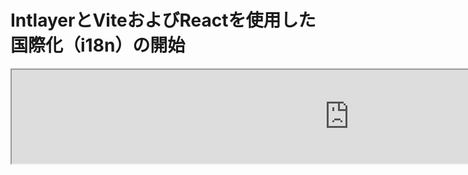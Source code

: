 # IntlayerとViteおよびReactを使用した国際化（i18n）の開始

<iframe title="Vite + React: Build a Multilingual App from Scratch using Intlayer" class="m-auto aspect-[16/9] w-full overflow-hidden rounded-lg border-0" allow="autoplay; gyroscope;" loading="lazy" width="1080" height="auto" src="https://www.youtube.com/embed/dS9L7uJeak4?autoplay=0&amp;origin=http://intlayer.org&amp;controls=0&amp;rel=1"/>

## Intlayerとは？

**Intlayer**は、モダンなウェブアプリケーションでの多言語対応を簡素化するために設計された革新的なオープンソースの国際化（i18n）ライブラリです。

Intlayerを使用すると、以下のことが可能です：

- **コンポーネントレベルで宣言的な辞書を使用して翻訳を簡単に管理**。
- **メタデータ、ルート、およびコンテンツを動的にローカライズ**。
- **TypeScriptサポートを確保**し、自動生成された型で補完機能とエラー検出を向上。
- **高度な機能を活用**、例えば動的なロケール検出と切り替え。

---

## ViteとReactアプリケーションでIntlayerをセットアップするためのステップバイステップガイド

### ステップ1: 依存関係のインストール

npmを使用して必要なパッケージをインストールします：

```bash packageManager="npm"
npm install intlayer react-intlayer vite-intlayer
```

```bash packageManager="pnpm"
pnpm add intlayer react-intlayer vite-intlayer
```

```bash packageManager="yarn"
yarn add intlayer react-intlayer vite-intlayer
```

- **intlayer**

  設定管理、翻訳、[コンテンツ宣言](https://github.com/aymericzip/intlayer/blob/main/docs/ja/dictionary/get_started.md)、トランスパイル、および[CLIコマンド](https://github.com/aymericzip/intlayer/blob/main/docs/ja/intlayer_cli.md)を提供するコアパッケージ。

- **react-intlayer**
  IntlayerをReactアプリケーションと統合するためのパッケージ。Reactの国際化のためのコンテキストプロバイダーとフックを提供します。

- **vite-intlayer**
  [Viteバンドラー](https://vite.dev/guide/why.html#why-bundle-for-production)とIntlayerを統合するためのViteプラグインを含み、ユーザーの優先ロケールを検出し、クッキーを管理し、URLリダイレクションを処理するミドルウェアを提供します。

### ステップ2: プロジェクトの設定

アプリケーションの言語を設定するための設定ファイルを作成します：

```typescript fileName="intlayer.config.ts" codeFormat="typescript"
import { Locales, type IntlayerConfig } from "intlayer";

const config: IntlayerConfig = {
  internationalization: {
    locales: [
      Locales.ENGLISH,
      Locales.FRENCH,
      Locales.SPANISH,
      // 他のロケール
    ],
    defaultLocale: Locales.ENGLISH,
  },
};

export default config;
```

```javascript fileName="intlayer.config.mjs" codeFormat="esm"
import { Locales } from "intlayer";

/** @type {import('intlayer').IntlayerConfig} */
const config = {
  internationalization: {
    locales: [
      Locales.ENGLISH,
      Locales.FRENCH,
      Locales.SPANISH,
      // 他のロケール
    ],
    defaultLocale: Locales.ENGLISH,
  },
};

export default config;
```

```javascript fileName="intlayer.config.cjs" codeFormat="commonjs"
const { Locales } = require("intlayer");

/** @type {import('intlayer').IntlayerConfig} */
const config = {
  internationalization: {
    locales: [
      Locales.ENGLISH,
      Locales.FRENCH,
      Locales.SPANISH,
      // 他のロケール
    ],
    defaultLocale: Locales.ENGLISH,
  },
};

module.exports = config;
```

> この設定ファイルを通じて、ローカライズされたURL、ミドルウェアリダイレクション、クッキー名、コンテンツ宣言の場所と拡張子、コンソールでのIntlayerログの無効化などを設定できます。利用可能なパラメータの完全なリストについては、[設定ドキュメント](https://github.com/aymericzip/intlayer/blob/main/docs/ja/configuration.md)を参照してください。

### ステップ3: Vite設定へのIntlayerの統合

設定にintlayerプラグインを追加します。

```typescript fileName="vite.config.ts" codeFormat="typescript"
import { defineConfig } from "vite";
import react from "@vitejs/plugin-react-swc";
import { intlayerPlugin } from "vite-intlayer";

// https://vitejs.dev/config/
export default defineConfig({
  plugins: [react(), intlayerPlugin()],
});
```

```javascript fileName="vite.config.mjs" codeFormat="esm"
import { defineConfig } from "vite";
import react from "@vitejs/plugin-react-swc";
import { intlayerPlugin } from "vite-intlayer";

// https://vitejs.dev/config/
export default defineConfig({
  plugins: [react(), intlayerPlugin()],
});
```

```javascript fileName="vite.config.cjs" codeFormat="commonjs"
const { defineConfig } = require("vite");
const react = require("@vitejs/plugin-react-swc");
const { intlayerPlugin } = require("vite-intlayer");

// https://vitejs.dev/config/
module.exports = defineConfig({
  plugins: [react(), intlayerPlugin()],
});
```

> `intlayerPlugin()` Viteプラグインは、IntlayerをViteと統合するために使用されます。コンテンツ宣言ファイルのビルドを確実にし、開発モードでそれらを監視します。また、Viteアプリケーション内でIntlayer環境変数を定義し、パフォーマンスを最適化するためのエイリアスを提供します。

### ステップ4: コンテンツの宣言

翻訳を保存するためのコンテンツ宣言を作成および管理します：

```tsx fileName="src/app.content.tsx" contentDeclarationFormat="typescript"
import { t, type Dictionary } from "intlayer";
import type { ReactNode } from "react";

const appContent = {
  key: "app",
  content: {
    viteLogo: t({
      ja: "Viteロゴ",
      en: "Vite logo",
      fr: "Logo Vite",
      es: "Logo Vite",
    }),
    reactLogo: t({
      ja: "Reactロゴ",
      en: "React logo",
      fr: "Logo React",
      es: "Logo React",
    }),

    title: "Vite + React",

    count: t({
      ja: "カウントは ",
      en: "count is ",
      fr: "le compte est ",
      es: "el recuento es ",
    }),

    edit: t<ReactNode>({
      ja: (
        <>
          <code>src/App.tsx</code>を編集して保存し、HMRをテストしてください
        </>
      ),
      en: (
        <>
          Edit <code>src/App.tsx</code> and save to test HMR
        </>
      ),
      fr: (
        <>
          Éditez <code>src/App.tsx</code> et enregistrez pour tester HMR
        </>
      ),
      es: (
        <>
          Edita <code>src/App.tsx</code> y guarda para probar HMR
        </>
      ),
    }),

    readTheDocs: t({
      ja: "ViteとReactのロゴをクリックして詳細を確認してください",
      en: "Click on the Vite and React logos to learn more",
      fr: "Cliquez sur les logos Vite et React pour en savoir plus",
      es: "Haga clic en los logotipos de Vite y React para obtener más información",
    }),
  },
} satisfies Dictionary;

export default appContent;
```

```javascript fileName="src/app.content.mjs" contentDeclarationFormat="esm"
import { t } from "intlayer";

/** @type {import('intlayer').Dictionary} */
const appContent = {
  key: "app",
  content: {
    viteLogo: t({
      ja: "Viteロゴ",
      en: "Vite logo",
      fr: "Logo Vite",
      es: "Logo Vite",
    }),
    reactLogo: t({
      ja: "Reactロゴ",
      en: "React logo",
      fr: "Logo React",
      es: "Logo React",
    }),

    title: "Vite + React",

    count: t({
      ja: "カウントは ",
      en: "count is ",
      fr: "le compte est ",
      es: "el recuento es ",
    }),

    edit:
      t <
      ReactNode >
      {
        // Reactノードをコンテンツで使用する場合はReactをインポートすることを忘れないでください
        ja: (
          <>
            <code>src/App.tsx</code>を編集して保存し、HMRをテストしてください
          </>
        ),
        en: (
          <>
            Edit <code>src/App.tsx</code> and save to test HMR
          </>
        ),
        fr: (
          <>
            Éditez <code>src/App.tsx</code> et enregistrez pour tester HMR
          </>
        ),
        es: (
          <>
            Edita <code>src/App.tsx</code> y guarda para probar HMR
          </>
        ),
      },

    readTheDocs: t({
      ja: "ViteとReactのロゴをクリックして詳細を確認してください",
      en: "Click on the Vite and React logos to learn more",
      fr: "Cliquez sur les logos Vite et React pour en savoir plus",
      es: "Haga clic en los logotipos de Vite y React para obtener más información",
    }),
  },
};

export default appContent;
```

```javascript fileName="src/app.content.cjs" contentDeclarationFormat="commonjs"
const { t } = require("intlayer");

/** @type {import('intlayer').Dictionary} */
const appContent = {
  key: "app",
  content: {
    viteLogo: t({
      ja: "Viteロゴ",
      en: "Vite logo",
      fr: "Logo Vite",
      es: "Logo Vite",
    }),
    reactLogo: t({
      ja: "Reactロゴ",
      en: "React logo",
      fr: "Logo React",
      es: "Logo React",
    }),

    title: "Vite + React",

    count: t({
      ja: "カウントは ",
      en: "count is ",
      fr: "le compte est ",
---

{
  "$schema": "https://intlayer.org/schema.json",
  "key": "app",
  "content": {
    "viteLogo": {
      "nodeType": "translation",
      "translation": {
        "en": "Vite logo",
        "fr": "Logo Vite",
        "es": "Logo Vite",
        "ja": "Vite ロゴ"
      }
    },
    "reactLogo": {
      "nodeType": "translation",
      "translation": {
        "en": "React logo",
        "fr": "Logo React",
        "es": "Logo React",
        "ja": "React ロゴ"
      }
    },
    "title": {
      "nodeType": "translation",
      "translation": {
        "en": "Vite + React",
        "fr": "Vite + React",
        "es": "Vite + React",
        "ja": "Vite + React"
      }
    },
    "count": {
      "nodeType": "translation",
      "translation": {
        "en": "count is ",
        "fr": "le compte est ",
        "es": "el recuento es ",
        "ja": "カウントは "
      }
    },
    "edit": {
      "nodeType": "translation",
      "translation": {
        "en": "Edit src/App.tsx and save to test HMR",
        "fr": "Éditez src/App.tsx et enregistrez pour tester HMR",
        "es": "Edita src/App.tsx y guarda para probar HMR",
        "ja": "src/App.tsx を編集して保存し、HMR をテストしてください"
      }
    },
    "readTheDocs": {
      "nodeType": "translation",
      "translation": {
        "en": "Click on the Vite and React logos to learn more",
        "fr": "Cliquez sur les logos Vite et React pour en savoir plus",
        "es": "Haga clic en los logotipos de Vite y React para obtener más información",
        "ja": "Vite と React のロゴをクリックして詳細を確認してください"
      }
    }
  }
}
```

> コンテンツ宣言は、`contentDir` ディレクトリ（デフォルトでは `./src`）に含まれている限り、アプリケーション内のどこにでも定義できます。また、コンテンツ宣言ファイルの拡張子（デフォルトでは `.content.{json,ts,tsx,js,jsx,mjs,mjx,cjs,cjx}`）に一致する必要があります。  
> 詳細については、[コンテンツ宣言のドキュメント](https://github.com/aymericzip/intlayer/blob/main/docs/ja/dictionary/get_started.md)を参照してください。  
> コンテンツファイルに TSX コードが含まれている場合は、`import React from "react";` をコンテンツファイルにインポートすることを検討してください。

### ステップ 5: コード内で Intlayer を利用する

アプリケーション全体でコンテンツ辞書にアクセスします:

```tsx {5,9} fileName="src/App.tsx" codeFormat="typescript"
import { useState, type FC } from "react";
import reactLogo from "./assets/react.svg";
import viteLogo from "/vite.svg";
import "./App.css";
import { IntlayerProvider, useIntlayer } from "react-intlayer";

const AppContent: FC = () => {
  const [count, setCount] = useState(0);
  const content = useIntlayer("app");

  return (
    <>
      <div>
        <a href="https://vitejs.dev" target="_blank">
          <img src={viteLogo} className="logo" alt={content.viteLogo.value} />
        </a>
        <a href="https://react.dev" target="_blank">
          <img
            src={reactLogo}
            className="logo react"
            alt={content.reactLogo.value}
          />
        </a>
      </div>
      <h1>{content.title}</h1>
      <div className="card">
        <button onClick={() => setCount((count) => count + 1)}>
          {content.count}
          {count}
        </button>
        <p>{content.edit}</p>
      </div>
      <p className="read-the-docs">{content.readTheDocs}</p>
    </>
  );
};

const App: FC = () => (
  <IntlayerProvider>
    <AppContent />
  </IntlayerProvider>
);

export default App;
```

```tsx {5,9} fileName="src/App.msx" codeFormat="esm"
import { useState } from "react";
import reactLogo from "./assets/react.svg";
import viteLogo from "/vite.svg";
import "./App.css";
import { IntlayerProvider, useIntlayer } from "react-intlayer";

const AppContent = () => {
  const [count, setCount] = useState(0);
  const content = useIntlayer("app");

  return (
    <>
      <div>
        <a href="https://vitejs.dev" target="_blank">
          <img src={viteLogo} className="logo" alt={content.viteLogo.value} />
        </a>
        <a href="https://react.dev" target="_blank">
          <img
            src={reactLogo}
            className="logo react"
            alt={content.reactLogo.value}
          />
        </a>
      </div>
      <h1>{content.title}</h1>
      <div className="card">
        <button onClick={() => setCount((count) => count + 1)}>
          {content.count}
          {count}
        </button>
        <p>{content.edit}</p>
      </div>
      <p className="read-the-docs">{content.readTheDocs}</p>
    </>
  );
};

const App = () => (
  <IntlayerProvider>
    <AppContent />
  </IntlayerProvider>
);

export default App;
```

```tsx {5,9} fileName="src/App.csx" codeFormat="commonjs"
const { useState } = require("react");
const reactLogo = require("./assets/react.svg");
const viteLogo = require("/vite.svg");
require("./App.css");
const { IntlayerProvider, useIntlayer } = require("react-intlayer");

const AppContent = () => {
  const [count, setCount] = useState(0);
  const content = useIntlayer("app");

  return (
    <>
      <div>
        <a href="https://vitejs.dev" target="_blank">
          <img src={viteLogo} className="logo" alt={content.viteLogo.value} />
        </a>
        <a href="https://react.dev" target="_blank">
          <img
            src={reactLogo}
            className="logo react"
            alt={content.reactLogo.value}
          />
        </a>
      </div>
      <h1>{content.title}</h1>
      <div className="card">
        <button onClick={() => setCount((count) => count + 1)}>
          {content.count}
          {count}
        </button>
        <p>{content.edit}</p>
      </div>
      <p className="read-the-docs">{content.readTheDocs}</p>
    </>
  );
};

const App = () => (
  <IntlayerProvider>
    <AppContent />
  </IntlayerProvider>
);

module.exports = App;
```

> `alt`、`title`、`href`、`aria-label` などの `string` 属性でコンテンツを使用する場合、関数の値を呼び出す必要があります。例えば:
>
> ```jsx
> <img src={content.image.src.value} alt={content.image.value} />
> ```

> `useIntlayer` フックの詳細については、[ドキュメント](https://github.com/aymericzip/intlayer/blob/main/docs/ja/packages/react-intlayer/useIntlayer.md)を参照してください。

### （オプション）ステップ 6: コンテンツの言語を変更する

コンテンツの言語を変更するには、`useLocale` フックが提供する `setLocale` 関数を使用します。この関数を使用すると、アプリケーションのロケールを設定し、それに応じてコンテンツを更新できます。

```tsx fileName="src/components/LocaleSwitcher.tsx" codeFormat="typescript"
import type { FC } from "react";
import { Locales } from "intlayer";
import { useLocale } from "react-intlayer";

const LocaleSwitcher: FC = () => {
  const { setLocale } = useLocale();

  return (
    <button onClick={() => setLocale(Locales.English)}>言語を英語に変更</button>
  );
};
```

```jsx fileName="src/components/LocaleSwitcher.msx" codeFormat="esm"
import { Locales } from "intlayer";
import { useLocale } from "react-intlayer";

const LocaleSwitcher = () => {
  const { setLocale } = useLocale();

  return (
    <button onClick={() => setLocale(Locales.English)}>言語を英語に変更</button>
  );
};
```

```jsx fileName="src/components/LocaleSwitcher.csx" codeFormat="commonjs"
const { Locales } = require("intlayer");

const { useLocale } = require("react-intlayer");

const LocaleSwitcher = () => {
  const { setLocale } = useLocale();

  return (
    <button onClick={() => setLocale(Locales.English)}>言語を英語に変更</button>
  );
};
```

> `useLocale`フックについて詳しくは、[ドキュメント](https://github.com/aymericzip/intlayer/blob/main/docs/ja/packages/react-intlayer/useLocale.md)を参照してください。

### (オプション) ステップ7: アプリケーションにローカライズされたルーティングを追加する

このステップの目的は、各言語に固有のルートを作成することです。これはSEOおよびSEOフレンドリーなURLに役立ちます。
例:

```plaintext
- https://example.com/about
- https://example.com/es/about
- https://example.com/fr/about
```

> デフォルトでは、デフォルトのロケールにはルートがプレフィックスされません。デフォルトのロケールにプレフィックスを付けたい場合は、設定で`middleware.prefixDefault`オプションを`true`に設定できます。詳細は[設定ドキュメント](https://github.com/aymericzip/intlayer/blob/main/docs/ja/configuration.md)を参照してください。

アプリケーションにローカライズされたルーティングを追加するには、アプリケーションのルートをラップし、ロケールベースのルーティングを処理する`LocaleRouter`コンポーネントを作成します。以下は[React Router](https://reactrouter.com/home)を使用した例です:

```tsx fileName="src/components/LocaleRouter.tsx"  codeFormat="typescript"
// 必要な依存関係と関数をインポート
import { type Locales, configuration, getPathWithoutLocale } from "intlayer"; // 'intlayer'からのユーティリティ関数と型
import type { FC, PropsWithChildren } from "react"; // 関数型コンポーネントとプロップのReact型
import { IntlayerProvider } from "react-intlayer"; // 国際化コンテキストのプロバイダー
import {
  BrowserRouter,
  Routes,
  Route,
  Navigate,
  useLocation,
} from "react-router-dom"; // ナビゲーションを管理するためのルーターコンポーネント

// Intlayerから設定を分解
const { internationalization, middleware } = configuration;
const { locales, defaultLocale } = internationalization;

/**
 * ローカリゼーションを処理し、適切なロケールコンテキストで子要素をラップするコンポーネント。
 * URLベースのロケール検出と検証を管理します。
 */
const AppLocalized: FC<PropsWithChildren<{ locale: Locales }>> = ({
  children,
  locale,
}) => {
  const { pathname, search } = useLocation(); // 現在のURLパスを取得

  // 現在のロケールを決定し、指定されていない場合はデフォルトにフォールバック
  const currentLocale = locale ?? defaultLocale;

  // ロケールプレフィックスをパスから削除してベースパスを構築
  const pathWithoutLocale = getPathWithoutLocale(
    pathname // 現在のURLパス
  );

  /**
   * middleware.prefixDefaultがtrueの場合、デフォルトのロケールは常にプレフィックスされるべきです。
   */
  if (middleware.prefixDefault) {
    // ロケールを検証
    if (!locale || !locales.includes(locale)) {
      // 更新されたパスでデフォルトのロケールにリダイレクト
      return (
        <Navigate
          to={`/${defaultLocale}/${pathWithoutLocale}${search}`}
          replace // 現在の履歴エントリを新しいものに置き換える
        />
      );
    }

    // 子要素をIntlayerProviderでラップし、現在のロケールを設定
    return (
      <IntlayerProvider locale={currentLocale}>{children}</IntlayerProvider>
    );
  } else {
    /**
     * middleware.prefixDefaultがfalseの場合、デフォルトのロケールはプレフィックスされません。
     * 現在のロケールが有効であり、デフォルトのロケールでないことを確認します。
     */
    if (
      currentLocale.toString() !== defaultLocale.toString() &&
      !locales
        .filter(
          (locale) => locale.toString() !== defaultLocale.toString() // デフォルトのロケールを除外
        )
        .includes(currentLocale) // 現在のロケールが有効なロケールリストに含まれているか確認
    ) {
      // ロケールプレフィックスなしのパスにリダイレクト
      return <Navigate to={`${pathWithoutLocale}${search}`} replace />;
    }

    // 子要素をIntlayerProviderでラップし、現在のロケールを設定
    return (
      <IntlayerProvider locale={currentLocale}>{children}</IntlayerProvider>
    );
  }
};

/**
 * ロケール固有のルートを設定するルーターコンポーネント。
 * React Routerを使用してナビゲーションを管理し、ローカライズされたコンポーネントをレンダリングします。
 */
export const LocaleRouter: FC<PropsWithChildren> = ({ children }) => (
  <BrowserRouter>
    <Routes>
      {locales
        .filter(
          (locale) => middleware.prefixDefault || locale !== defaultLocale
        )
        .map((locale) => (
          <Route
            // ロケールをキャプチャし（例: /en/, /fr/）、すべての後続パスにマッチするルートパターン
            path={`/${locale}/*`}
            key={locale}
            element={<AppLocalized locale={locale}>{children}</AppLocalized>} // 子要素をロケール管理でラップ
          />
        ))}

      {
        // デフォルトのロケールのプレフィックスが無効な場合、ルートパスで子要素を直接レンダリング
        !middleware.prefixDefault && (
          <Route
            path="*"
            element={
              <AppLocalized locale={defaultLocale}>{children}</AppLocalized>
            } // 子要素をロケール管理でラップ
          />
        )
      }
    </Routes>
  </BrowserRouter>
);
```

```jsx fileName="src/components/LocaleRouter.mjx" codeFormat="esm"
// 必要な依存関係と関数をインポート
import { configuration, getPathWithoutLocale } from "intlayer"; // 'intlayer'からのユーティリティ関数と型
import { IntlayerProvider } from "react-intlayer"; // 国際化コンテキストのプロバイダー
import {
  BrowserRouter,
  Routes,
  Route,
  Navigate,
  useLocation,
} from "react-router-dom"; // ナビゲーションを管理するためのルーターコンポーネント

// Intlayerから設定を分解
const { internationalization, middleware } = configuration;
const { locales, defaultLocale } = internationalization;

/**
 * ローカリゼーションを処理し、適切なロケールコンテキストで子要素をラップするコンポーネント。
 * URLベースのロケール検出と検証を管理します。
 */
const AppLocalized = ({ children, locale }) => {
  const { pathname, search } = useLocation(); // 現在のURLパスを取得

  // 現在のロケールを決定し、指定されていない場合はデフォルトにフォールバック
  const currentLocale = locale ?? defaultLocale;

  // ロケールプレフィックスをパスから削除してベースパスを構築
  const pathWithoutLocale = getPathWithoutLocale(
    pathname // 現在のURLパス
  );

  /**
   * middleware.prefixDefaultがtrueの場合、デフォルトのロケールは常にプレフィックスされるべきです。
   */
  if (middleware.prefixDefault) {
    // ロケールを検証
    if (!locale || !locales.includes(locale)) {
      // 更新されたパスでデフォルトのロケールにリダイレクト
      return (
        <Navigate
          to={`/${defaultLocale}/${pathWithoutLocale}${search}`}
          replace // 現在の履歴エントリを新しいものに置き換える
        />
      );
    }

    // 子要素をIntlayerProviderでラップし、現在のロケールを設定
    return (
      <IntlayerProvider locale={currentLocale}>{children}</IntlayerProvider>
    );
  } else {
    /**
     * middleware.prefixDefaultがfalseの場合、デフォルトのロケールはプレフィックスされません。
     * 現在のロケールが有効であり、デフォルトのロケールでないことを確認します。
     */
    if (
      currentLocale.toString() !== defaultLocale.toString() &&
      !locales
        .filter(
          (locale) => locale.toString() !== defaultLocale.toString() // デフォルトのロケールを除外
        )
        .includes(currentLocale) // 現在のロケールが有効なロケールリストに含まれているか確認
    ) {
      // ロケールプレフィックスなしのパスにリダイレクト
      return <Navigate to={`${pathWithoutLocale}${search}`} replace />;
    }

    // 子要素をIntlayerProviderでラップし、現在のロケールを設定
    return (
      <IntlayerProvider locale={currentLocale}>{children}</IntlayerProvider>
    );
  }
};

/**
 * React Routerを使用してナビゲーションを管理し、ローカライズされたコンポーネントをレンダリングします。
 */
export const LocaleRouter = ({ children }) => (
  <BrowserRouter>
    <Routes>
      {locales
        .filter(
          (locale) => middleware.prefixDefault || locale !== defaultLocale
        )
        .map((locale) => (
          <Route
            // ロケールをキャプチャするルートパターン（例: /en/, /fr/）とその後のすべてのパスを一致させる
            path={`/${locale}/*`}
            key={locale}
            element={<AppLocalized locale={locale}>{children}</AppLocalized>} // 子要素をロケール管理でラップ
          />
        ))}

      {
        // デフォルトロケールのプレフィックスが無効化されている場合、子要素をルートパスで直接レンダリング
        !middleware.prefixDefault && (
          <Route
            path="*"
            element={
              <AppLocalized locale={defaultLocale}>{children}</AppLocalized>
            } // 子要素をロケール管理でラップ
          />
        )
      }
    </Routes>
  </BrowserRouter>
);
```

```jsx fileName="src/components/LocaleRouter.cjx" codeFormat="commonjs"
// 必要な依存関係と関数をインポート
const { configuration, getPathWithoutLocale } = require("intlayer"); // 'intlayer'からのユーティリティ関数と型
const { IntlayerProvider, useLocale } = require("react-intlayer"); // 国際化コンテキストのプロバイダー
const {
  BrowserRouter,
  Routes,
  Route,
  Navigate,
  useLocation,
} = require("react-router-dom"); // ナビゲーションを管理するためのルーターコンポーネント

// Intlayerからの設定を分解
const { internationalization, middleware } = configuration;
const { locales, defaultLocale } = internationalization;

/**
 * ローカリゼーションを処理し、適切なロケールコンテキストで子要素をラップするコンポーネント。
 * URLベースのロケール検出と検証を管理します。
 */
const AppLocalized = ({ children, locale }) => {
  const { pathname, search } = useLocation(); // 現在のURLパスを取得

  // 現在のロケールを決定し、指定されていない場合はデフォルトにフォールバック
  const currentLocale = locale ?? defaultLocale;

  // パスからロケールプレフィックスを削除してベースパスを構築
  const pathWithoutLocale = getPathWithoutLocale(
    pathname // 現在のURLパス
  );

  /**
   * middleware.prefixDefaultがtrueの場合、デフォルトロケールは常にプレフィックスされるべきです。
   */
  if (middleware.prefixDefault) {
    // ロケールを検証
    if (!locale || !locales.includes(locale)) {
      // 更新されたパスでデフォルトロケールにリダイレクト
      return (
        <Navigate
          to={`/${defaultLocale}/${pathWithoutLocale}${search}`}
          replace // 現在の履歴エントリを新しいものに置き換え
        />
      );
    }

    // 子要素をIntlayerProviderでラップし、現在のロケールを設定
    return (
      <IntlayerProvider locale={currentLocale}>{children}</IntlayerProvider>
    );
  } else {
    /**
     * middleware.prefixDefaultがfalseの場合、デフォルトロケールはプレフィックスされません。
     * 現在のロケールが有効であり、デフォルトロケールでないことを確認します。
     */
    if (
      currentLocale.toString() !== defaultLocale.toString() &&
      !locales
        .filter(
          (locale) => locale.toString() !== defaultLocale.toString() // デフォルトロケールを除外
        )
        .includes(currentLocale) // 現在のロケールが有効なロケールリストに含まれているか確認
    ) {
      // ロケールプレフィックスなしのパスにリダイレクト
      return <Navigate to={`${pathWithoutLocale}${search}`} replace />;
    }

    // 子要素をIntlayerProviderでラップし、現在のロケールを設定
    return (
      <IntlayerProvider locale={currentLocale}>{children}</IntlayerProvider>
    );
  }
};

/**
 * ロケール固有のルートを設定するルーターコンポーネント。
 * React Routerを使用してナビゲーションを管理し、ローカライズされたコンポーネントをレンダリングします。
 */
const LocaleRouter = ({ children }) => (
  <BrowserRouter>
    <Routes>
      {locales
        .filter(
          (locale) => middleware.prefixDefault || locale !== defaultLocale
        )
        .map((locale) => (
          <Route
            // ロケールをキャプチャするルートパターン（例: /en/, /fr/）とその後のすべてのパスを一致させる
            path={`/${locale}/*`}
            key={locale}
            element={<AppLocalized locale={locale}>{children}</AppLocalized>} // 子要素をロケール管理でラップ
          />
        ))}

      {
        // デフォルトロケールのプレフィックスが無効化されている場合、子要素をルートパスで直接レンダリング
        !middleware.prefixDefault && (
          <Route
            path="*"
            element={
              <AppLocalized locale={defaultLocale}>{children}</AppLocalized>
            } // 子要素をロケール管理でラップ
          />
        )
      }
    </Routes>
  </BrowserRouter>
);
```

次に、アプリケーションで`LocaleRouter`コンポーネントを使用できます:

```tsx fileName="src/App.tsx" codeFormat="typescript"
import { LocaleRouter } from "./components/LocaleRouter";
import type { FC } from "react";

// ... AppContentコンポーネント

const App: FC = () => (
  <LocaleRouter>
    <AppContent />
  </LocaleRouter>
);
```

```jsx fileName="src/App.mjx" codeFormat="esm"
import { LocaleRouter } from "./components/LocaleRouter";

// ... AppContentコンポーネント

const App = () => (
  <LocaleRouter>
    <AppContent />
  </LocaleRouter>
);
```

```jsx fileName="src/App.cjx" codeFormat="commonjs"
const { LocaleRouter } = require("./components/LocaleRouter");

// ... AppContentコンポーネント

const App = () => (
  <LocaleRouter>
    <AppContent />
  </LocaleRouter>
);
```

並行して、`intLayerMiddlewarePlugin`を使用してアプリケーションにサーバーサイドルーティングを追加することもできます。このプラグインは、URLに基づいて現在のロケールを自動的に検出し、適切なロケールクッキーを設定します。ロケールが指定されていない場合、プラグインはユーザーのブラウザ言語設定に基づいて最適なロケールを決定します。ロケールが検出されない場合、デフォルトロケールにリダイレクトします。

```typescript {3,7} fileName="vite.config.ts" codeFormat="typescript"
import { defineConfig } from "vite";
import react from "@vitejs/plugin-react-swc";
import { intlayerPlugin, intLayerMiddlewarePlugin } from "vite-intlayer";

// https://vitejs.dev/config/
export default defineConfig({
  plugins: [react(), intlayerPlugin(), intLayerMiddlewarePlugin()],
});
```

```javascript {3,7} fileName="vite.config.mjs" codeFormat="esm"
import { defineConfig } from "vite";
import react from "@vitejs/plugin-react-swc";
import { intlayerPlugin, intLayerMiddlewarePlugin } from "vite-intlayer";

// https://vitejs.dev/config/
export default defineConfig({
  plugins: [react(), intlayerPlugin(), intLayerMiddlewarePlugin()],
});
```

```javascript {5,10} fileName="vite.config.cjs" codeFormat="commonjs"
const { defineConfig } = require("vite");
const react = require("@vitejs/plugin-react-swc");
const { intlayerPlugin, intLayerMiddlewarePlugin } = require("vite-intlayer");

// https://vitejs.dev/config/
module.exports = defineConfig({
  plugins: [react(), intlayerPlugin(), intLayerMiddlewarePlugin()],
});
```

### （オプション）ステップ8: ロケールが変更されたときにURLを変更する

ロケールが変更されたときにURLを変更するには、`useLocale`フックで提供される`onLocaleChange`プロップを使用できます。同時に、`react-router-dom`の`useLocation`および`useNavigate`フックを使用してURLパスを更新できます。

```tsx fileName="src/components/LocaleSwitcher.tsx" codeFormat="typescript"
import { useLocation, useNavigate } from "react-router-dom";
import {
  Locales,
  getHTMLTextDir,
  getLocaleName,
  getLocalizedUrl,
} from "intlayer";
import { useLocale } from "react-intlayer";
import { type FC } from "react";

const LocaleSwitcher: FC = () => {
  const { pathname, search } = useLocation(); // 現在のURLパスを取得。例: /fr/about?foo=bar
  const navigate = useNavigate();

  const { locale, availableLocales, setLocale } = useLocale({
    onLocaleChange: (locale) => {
      // 更新されたロケールでURLを構築
      // 例: /es/about?foo=bar
      const pathWithLocale = getLocalizedUrl(`${pathname}${search}`, locale);

      // URLパスを更新
      navigate(pathWithLocale);
    },
  });

  return (
    <div>
      <button popoverTarget="localePopover">{getLocaleName(locale)}</button>
      <div id="localePopover" popover="auto">
        {availableLocales.map((localeItem) => (
          <a
            href={getLocalizedUrl(location.pathname, localeItem)}
            hrefLang={localeItem}
            aria-current={locale === localeItem ? "page" : undefined}
            onClick={(e) => {
              e.preventDefault();
              setLocale(localeItem);
            }}
            key={localeItem}
          >
            <span>
              {/* ロケール - 例: FR */}
              {localeItem}
            </span>
            <span>
              {/* 自身のロケールでの言語名 - 例: Français */}
              {getLocaleName(localeItem, locale)}
            </span>
            <span dir={getHTMLTextDir(localeItem)} lang={localeItem}>
              {/* 現在のロケールでの言語名 - 例: Francés (現在のロケールがLocales.SPANISHの場合) */}
              {getLocaleName(localeItem)}
            </span>
            <span dir="ltr" lang={Locales.ENGLISH}>
              {/* 英語での言語名 - 例: French */}
              {getLocaleName(localeItem, Locales.ENGLISH)}
            </span>
          </a>
        ))}
      </div>
    </div>
  );
};
```

```tsx fileName="src/components/LocaleSwitcher.msx" codeFormat="esm"
import { useLocation, useNavigate } from "react-router-dom";
import {
  Locales,
  getHTMLTextDir,
  getLocaleName,
  getLocalizedUrl,
} from "intlayer";
import { useLocale } from "react-intlayer";

const LocaleSwitcher = () => {
  const { pathname, search } = useLocation(); // 現在のURLパスを取得。例: /fr/about?foo=bar
  const navigate = useNavigate();

  const { locale, availableLocales, setLocale } = useLocale({
    onLocaleChange: (locale) => {
      // 更新されたロケールでURLを構築
      // 例: /es/about?foo=bar
      const pathWithLocale = getLocalizedUrl(`${pathname}${search}`, locale);

      // URLパスを更新
      navigate(pathWithLocale);
    },
  });

  return (
    <div>
      <button popoverTarget="localePopover">{getLocaleName(locale)}</button>
      <div id="localePopover" popover="auto">
        {availableLocales.map((localeItem) => (
          <a
            href={getLocalizedUrl(location.pathname, localeItem)}
            hrefLang={localeItem}
            aria-current={locale === localeItem ? "page" : undefined}
            onClick={(e) => {
              e.preventDefault();
              setLocale(localeItem);
            }}
            key={localeItem}
          >
            <span>
              {/* ロケール - 例: FR */}
              {localeItem}
            </span>
            <span>
              {/* 自身のロケールでの言語名 - 例: Français */}
              {getLocaleName(localeItem, locale)}
            </span>
            <span dir={getHTMLTextDir(localeItem)} lang={localeItem}>
              {/* 現在のロケールでの言語名 - 例: Francés (現在のロケールがLocales.SPANISHの場合) */}
              {getLocaleName(localeItem)}
            </span>
            <span dir="ltr" lang={Locales.ENGLISH}>
              {/* 英語での言語名 - 例: French */}
              {getLocaleName(localeItem, Locales.ENGLISH)}
            </span>
          </a>
        ))}
      </div>
    </div>
  );
};
```

```tsx fileName="src/components/LocaleSwitcher.csx" codeFormat="commonjs"
const { useLocation, useNavigate } = require("react-router-dom");
const {
  Locales,
  getHTMLTextDir,
  getLocaleName,
  getLocalizedUrl,
} = require("intlayer");
const { useLocale } = require("react-intlayer");

const LocaleSwitcher = () => {
  const { pathname, search } = useLocation(); // 現在のURLパスを取得。例: /fr/about?foo=bar
  const navigate = useNavigate();

  const { locale, availableLocales, setLocale } = useLocale({
    onLocaleChange: (locale) => {
      // 更新されたロケールでURLを構築
      // 例: /es/about?foo=bar
      const pathWithLocale = getLocalizedUrl(`${pathname}${search}`, locale);

      // URLパスを更新
      navigate(pathWithLocale);
    },
  });

  return (
    <div>
      <button popoverTarget="localePopover">{getLocaleName(locale)}</button>
      <div id="localePopover" popover="auto">
        {availableLocales.map((localeItem) => (
          <a
            href={getLocalizedUrl(location.pathname, localeItem)}
            hrefLang={localeItem}
            aria-current={locale === localeItem ? "page" : undefined}
            onClick={(e) => {
              e.preventDefault();
              setLocale(localeItem);
            }}
            key={localeItem}
          >
            <span>
              {/* ロケール - 例: FR */}
              {localeItem}
            </span>
            <span>
              {/* 自身のロケールでの言語名 - 例: Français */}
              {getLocaleName(localeItem, locale)}
            </span>
            <span dir={getHTMLTextDir(localeItem)} lang={localeItem}>
              {/* 現在のロケールでの言語名 - 例: Francés (現在のロケールがLocales.SPANISHの場合) */}
              {getLocaleName(localeItem)}
            </span>
            <span dir="ltr" lang={Locales.ENGLISH}>
              {/* 英語での言語名 - 例: French */}
              {getLocaleName(localeItem, Locales.ENGLISH)}
            </span>
          </a>
        ))}
      </div>
    </div>
  );
};
```

> ドキュメント参照:
>
> - [`useLocale` フック](https://github.com/aymericzip/intlayer/blob/main/docs/ja/packages/react-intlayer/useLocale.md)
> - [`getLocaleName` フック](https://github.com/aymericzip/intlayer/blob/main/docs/ja/packages/intlayer/getLocaleName.md)
> - [`getLocalizedUrl` フック](https://github.com/aymericzip/intlayer/blob/main/docs/ja/packages/intlayer/getLocalizedUrl.md)
> - [`getHTMLTextDir` フック](https://github.com/aymericzip/intlayer/blob/main/docs/ja/packages/intlayer/getHTMLTextDir.md)
> - [`hrefLang` 属性](https://developers.google.com/search/docs/specialty/international/localized-versions?hl=fr)
> - [`lang` 属性](https://developer.mozilla.org/en-US/docs/Web/HTML/Global_attributes/lang)
> - [`dir` 属性](https://developer.mozilla.org/en-US/docs/Web/HTML/Global_attributes/dir)
> - [`aria-current` 属性](https://developer.mozilla.org/en-US/docs/Web/Accessibility/ARIA/Attributes/aria-current)

---

### (オプション) ステップ 9: HTMLの言語と方向属性を切り替える

アプリケーションが複数の言語をサポートしている場合、現在のロケールに合わせて `<html>` タグの `lang` および `dir` 属性を更新することが重要です。これにより以下が保証されます:

- **アクセシビリティ**: スクリーンリーダーや支援技術は正しい `lang` 属性に依存して、コンテンツを正確に発音・解釈します。
- **テキストレンダリング**: `dir` (方向) 属性は、テキストが適切な順序でレンダリングされることを保証します（例: 英語は左から右、アラビア語やヘブライ語は右から左）。これは可読性にとって重要です。
- **SEO**: 検索エンジンはページの言語を判断するために `lang` 属性を使用し、検索結果で適切なローカライズされたコンテンツを提供します。

ロケールが変更されるたびにこれらの属性を動的に更新することで、すべてのサポート言語で一貫性があり、アクセシブルなユーザー体験を提供できます。

#### フックの実装

カスタムフックを作成してHTML属性を管理します。このフックはロケールの変更を監視し、属性を適切に更新します:

```tsx fileName="src/hooks/useI18nHTMLAttributes.tsx" codeFormat="typescript"
import { useEffect } from "react";
import { useLocale } from "react-intlayer";
import { getHTMLTextDir } from "intlayer";

/**

import { useEffect } from "react";
import { useLocale } from "react-intlayer";
import { getHTMLTextDir } from "intlayer";

/**
 * 現在のロケールに基づいてHTML <html> 要素の `lang` と `dir` 属性を更新します。
 * - `lang`: ページの言語をブラウザや検索エンジンに通知します。
 * - `dir`: 正しい読み順を保証します（例: 英語の場合は 'ltr'、アラビア語の場合は 'rtl'）。
 *
 * この動的な更新は、適切なテキストレンダリング、アクセシビリティ、SEOにとって重要です。
 */
export const useI18nHTMLAttributes = () => {
  const { locale } = useLocale();

  useEffect(() => {
    // 言語属性を現在のロケールに更新します。
    document.documentElement.lang = locale;

    // 現在のロケールに基づいてテキストの方向を設定します。
    document.documentElement.dir = getHTMLTextDir(locale);
  }, [locale]);
};
```

```jsx fileName="src/hooks/useI18nHTMLAttributes.csx" codeFormat="commonjs"
const { useEffect } = require("react");
const { useLocale } = require("react-intlayer");
const { getHTMLTextDir } = require("intlayer");

/**
 * 現在のロケールに基づいてHTML <html> 要素の `lang` と `dir` 属性を更新します。
 * - `lang`: ページの言語をブラウザや検索エンジンに通知します。
 * - `dir`: 正しい読み順を保証します（例: 英語の場合は 'ltr'、アラビア語の場合は 'rtl'）。
 *
 * この動的な更新は、適切なテキストレンダリング、アクセシビリティ、SEOにとって重要です。
 */
const useI18nHTMLAttributes = () => {
  const { locale } = useLocale();

  useEffect(() => {
    // 言語属性を現在のロケールに更新します。
    document.documentElement.lang = locale;

    // 現在のロケールに基づいてテキストの方向を設定します。
    document.documentElement.dir = getHTMLTextDir(locale);
  }, [locale]);
};

module.exports = { useI18nHTMLAttributes };
```

#### アプリケーションでフックを使用する

ロケールが変更されるたびにHTML属性が更新されるように、メインコンポーネントにフックを統合します。

```tsx fileName="src/App.tsx" codeFormat="typescript"
import type { FC } from "react";
import { IntlayerProvider, useIntlayer } from "react-intlayer";
import { useI18nHTMLAttributes } from "./hooks/useI18nHTMLAttributes";
import "./App.css";

const AppContent: FC = () => {
  // フックを適用して、ロケールに基づいて <html> タグの lang と dir 属性を更新します。
  useI18nHTMLAttributes();

  // ... 残りのコンポーネント
};

const App: FC = () => (
  <IntlayerProvider>
    <AppContent />
  </IntlayerProvider>
);

export default App;
```

```jsx fileName="src/App.msx" codeFormat="esm"
import { IntlayerProvider, useIntlayer } from "react-intlayer";
import { useI18nHTMLAttributes } from "./hooks/useI18nHTMLAttributes";
import "./App.css";

const AppContent = () => {
  // フックを適用して、ロケールに基づいて <html> タグの lang と dir 属性を更新します。
  useI18nHTMLAttributes();

  // ... 残りのコンポーネント
};

const App = () => (
  <IntlayerProvider>
    <AppContent />
  </IntlayerProvider>
);

export default App;
```

```jsx fileName="src/App.csx" codeFormat="commonjs"
const { FC } = require("react");
const { IntlayerProvider, useIntlayer } = require("react-intlayer");
const { useI18nHTMLAttributes } = require("./hooks/useI18nHTMLAttributes");
require("./App.css");

const AppContent = () => {
  // フックを適用して、ロケールに基づいて <html> タグの lang と dir 属性を更新します。
  useI18nHTMLAttributes();

  // ... 残りのコンポーネント
};

const App = () => (
  <IntlayerProvider>
    <AppContent />
  </IntlayerProvider>
);

module.exports = App;
```

これらの変更を適用することで、アプリケーションは以下を実現します：

- 現在のロケールを正確に反映する **言語** (`lang`) 属性を保証し、SEOやブラウザの動作に重要な役割を果たします。
- ロケールに応じて **テキストの方向** (`dir`) を調整し、異なる読み順を持つ言語の可読性と使いやすさを向上させます。
- **アクセシビリティ** を向上させ、支援技術がこれらの属性に依存して最適に機能するようにします。

### （オプション）ステップ10: ローカライズされたリンクコンポーネントの作成

アプリケーションのナビゲーションが現在のロケールを尊重するようにするために、カスタム `Link` コンポーネントを作成できます。このコンポーネントは内部URLに自動的に現在の言語をプレフィックスとして付加します。例えば、フランス語を話すユーザーが「About」ページへのリンクをクリックすると、`/about` の代わりに `/fr/about` にリダイレクトされます。

この動作は以下の理由で有用です：

- **SEOとユーザーエクスペリエンス**: ローカライズされたURLは、検索エンジンが言語別のページを正確にインデックス化し、ユーザーに好みの言語でコンテンツを提供するのに役立ちます。
- **一貫性**: アプリケーション全体でローカライズされたリンクを使用することで、ナビゲーションが現在のロケール内に留まり、予期しない言語切り替えを防ぎます。
- **保守性**: URLのローカライズロジックを単一のコンポーネントに集中させることで、コードベースの管理が簡単になり、アプリケーションの成長に伴う拡張が容易になります。

以下は、TypeScriptで実装されたローカライズされた `Link` コンポーネントです：

```tsx fileName="src/components/Link.tsx" codeFormat="typescript"
import { getLocalizedUrl } from "intlayer";
import {
  forwardRef,
  type DetailedHTMLProps,
  type AnchorHTMLAttributes,
} from "react";
import { useLocale } from "react-intlayer";

export interface LinkProps
  extends DetailedHTMLProps<
    AnchorHTMLAttributes<HTMLAnchorElement>,
    HTMLAnchorElement
  > {}

/**
 * 指定されたURLが外部リンクかどうかを確認するユーティリティ関数。
 * URLが http:// または https:// で始まる場合、外部リンクと見なされます。
 */
export const checkIsExternalLink = (href?: string): boolean =>
  /^https?:\/\//.test(href ?? "");

/**
 * 現在のロケールに基づいて href 属性を適応させるカスタム Link コンポーネント。
 * 内部リンクの場合、`getLocalizedUrl` を使用してURLにロケールをプレフィックスとして付加します（例: /fr/about）。
 * これにより、ナビゲーションが同じロケールコンテキスト内に留まることを保証します。
 */
export const Link = forwardRef<HTMLAnchorElement, LinkProps>(
  ({ href, children, ...props }, ref) => {
    const { locale } = useLocale();
    const isExternalLink = checkIsExternalLink(href);

    // リンクが内部リンクで有効な href が提供されている場合、ローカライズされたURLを取得します。
    const hrefI18n =
      href && !isExternalLink ? getLocalizedUrl(href, locale) : href;

    return (
      <a href={hrefI18n} ref={ref} {...props}>
        {children}
      </a>
    );
  }
);

Link.displayName = "Link";
```

```jsx fileName="src/components/Link.mjx" codeFormat="esm"
import { getLocalizedUrl } from "intlayer";
import { useLocale } from "react-intlayer";
import { forwardRef } from "react";

/**
 * 指定されたURLが外部リンクかどうかを確認するユーティリティ関数。
 * URLが http:// または https:// で始まる場合、外部リンクと見なされます。
 */
export const checkIsExternalLink = (href?: string): boolean =>
  /^https?:\/\//.test(href ?? "");

/**
 * 現在のロケールに基づいて href 属性を適応させるカスタム Link コンポーネント。
 * 内部リンクの場合、`getLocalizedUrl` を使用してURLにロケールをプレフィックスとして付加します（例: /fr/about）。
 * これにより、ナビゲーションが同じロケールコンテキスト内に留まることを保証します。
 */
export const Link = forwardRef(({ href, children, ...props }, ref) => {

const { locale } = useLocale();
  const isExternalLink = checkIsExternalLink(href);

  // リンクが内部リンクで有効な href が提供されている場合、ローカライズされた URL を取得します。
  const hrefI18n =
    href && !isExternalLink ? getLocalizedUrl(href, locale) : href;

  return (
    <a href={hrefI18n} ref={ref} {...props}>
      {children}
    </a>
  );
});

Link.displayName = "Link";
```

```jsx fileName="src/components/Link.csx" codeFormat="commonjs"
const { getLocalizedUrl } = require("intlayer");
const { useLocale } = require("react-intlayer");
const { forwardRef } = require("react");

/**
 * 指定された URL が外部リンクかどうかを確認するユーティリティ関数。
 * URL が http:// または https:// で始まる場合、それは外部リンクと見なされます。
 */
const checkIsExternalLink = (href) => /^https?:\/\//.test(href ?? "");

/**
 * 現在のロケールに基づいて href 属性を適応させるカスタム Link コンポーネント。
 * 内部リンクの場合、`getLocalizedUrl` を使用して URL にロケールをプレフィックスします (例: /ja/about)。
 * これにより、ナビゲーションが同じロケールコンテキスト内に留まることが保証されます。
 */
const Link = forwardRef(({ href, children, ...props }, ref) => {
  const { locale } = useLocale();
  const isExternalLink = checkIsExternalLink(href);

  // リンクが内部リンクで有効な href が提供されている場合、ローカライズされた URL を取得します。
  const localizedHref = isExternalLink ? href : getLocalizedUrl(href, locale);

  return (
    <a
      href={localizedHref}
      ref={ref}
      {...props}
      aria-current={isExternalLink ? "external" : undefined}
    >
      {children}
    </a>
  );
});

Link.displayName = "Link";
```

#### 動作の仕組み

- **外部リンクの検出**:  
  ヘルパー関数 `checkIsExternalLink` は URL が外部リンクかどうかを判定します。外部リンクはローカライズを必要としないため、そのまま変更されません。

- **現在のロケールの取得**:  
  `useLocale` フックは現在のロケール (例: フランス語の場合は `fr`) を提供します。

- **URL のローカライズ**:  
  内部リンク (外部でないリンク) の場合、`getLocalizedUrl` を使用して URL に現在のロケールを自動的にプレフィックスします。これにより、ユーザーがフランス語を使用している場合、`/about` を `href` として渡すと `/fr/about` に変換されます。

- **リンクの返却**:  
  コンポーネントはローカライズされた URL を持つ `<a>` 要素を返し、ロケールに一致したナビゲーションを保証します。

この `Link` コンポーネントをアプリケーション全体で統合することで、一貫性があり言語に配慮したユーザー体験を維持しつつ、SEO と使いやすさを向上させることができます。

### TypeScript の設定

Intlayer はモジュール拡張を使用して TypeScript の利点を活用し、コードベースを強化します。

![alt text](https://github.com/aymericzip/intlayer/blob/main/docs/assets/autocompletion.png)

![alt text](https://github.com/aymericzip/intlayer/blob/main/docs/assets/translation_error.png)

TypeScript 設定に自動生成された型を含めてください。

```json5 fileName="tsconfig.json"
{
  // ... 既存の TypeScript 設定
  "include": [
    // ... 既存の TypeScript 設定
    ".intlayer/**/*.ts", // 自動生成された型を含める
  ],
}
```

### Git の設定

Intlayer によって生成されたファイルを無視することをお勧めします。これにより、それらを Git リポジトリにコミットするのを避けることができます。

これを行うには、以下の指示を `.gitignore` ファイルに追加します:

```plaintext
# Intlayer によって生成されたファイルを無視
.intlayer
```

### さらに進む

さらに進むために、[ビジュアルエディター](https://github.com/aymericzip/intlayer/blob/main/docs/ja/intlayer_visual_editor.md) を実装するか、[CMS](https://github.com/aymericzip/intlayer/blob/main/docs/ja/intlayer_CMS.md) を使用してコンテンツを外部化することができます。
